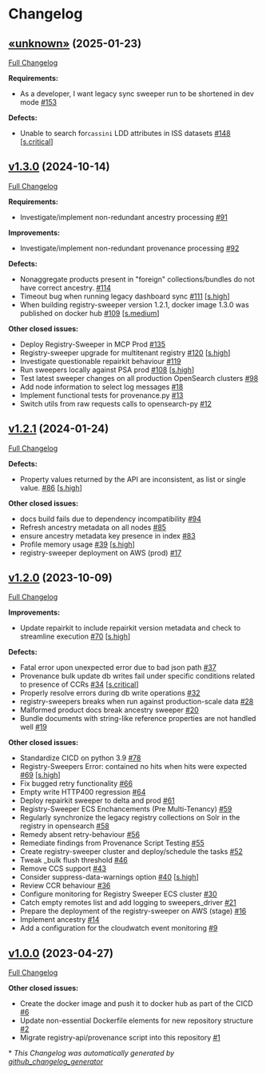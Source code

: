 # Changelog

## [«unknown»](https://github.com/NASA-PDS/registry-sweepers/tree/«unknown») (2025-01-23)

[Full Changelog](https://github.com/NASA-PDS/registry-sweepers/compare/v1.3.0...«unknown»)

**Requirements:**

- As a developer, I want legacy sync sweeper run to be shortened in dev mode [\#153](https://github.com/NASA-PDS/registry-sweepers/issues/153)

**Defects:**

- Unable to search for`cassini` LDD attributes in ISS datasets [\#148](https://github.com/NASA-PDS/registry-sweepers/issues/148) [[s.critical](https://github.com/NASA-PDS/registry-sweepers/labels/s.critical)]

## [v1.3.0](https://github.com/NASA-PDS/registry-sweepers/tree/v1.3.0) (2024-10-14)

[Full Changelog](https://github.com/NASA-PDS/registry-sweepers/compare/v1.2.1...v1.3.0)

**Requirements:**

- Investigate/implement non-redundant ancestry processing [\#91](https://github.com/NASA-PDS/registry-sweepers/issues/91)

**Improvements:**

- Investigate/implement non-redundant provenance processing [\#92](https://github.com/NASA-PDS/registry-sweepers/issues/92)

**Defects:**

- Nonaggregate products present in "foreign" collections/bundles do not have correct ancestry. [\#114](https://github.com/NASA-PDS/registry-sweepers/issues/114)
- Timeout bug when running legacy dashboard sync [\#111](https://github.com/NASA-PDS/registry-sweepers/issues/111) [[s.high](https://github.com/NASA-PDS/registry-sweepers/labels/s.high)]
- When building registry-sweeper version 1.2.1, docker image 1.3.0 was published on docker hub [\#109](https://github.com/NASA-PDS/registry-sweepers/issues/109) [[s.medium](https://github.com/NASA-PDS/registry-sweepers/labels/s.medium)]

**Other closed issues:**

- Deploy Registry-Sweeper in MCP Prod [\#135](https://github.com/NASA-PDS/registry-sweepers/issues/135)
- Registry-sweeper upgrade for multitenant registry [\#120](https://github.com/NASA-PDS/registry-sweepers/issues/120) [[s.high](https://github.com/NASA-PDS/registry-sweepers/labels/s.high)]
- Investigate questionable repairkit behaviour [\#119](https://github.com/NASA-PDS/registry-sweepers/issues/119)
- Run sweepers locally against PSA prod [\#108](https://github.com/NASA-PDS/registry-sweepers/issues/108) [[s.high](https://github.com/NASA-PDS/registry-sweepers/labels/s.high)]
- Test latest sweeper changes on all production OpenSearch clusters [\#98](https://github.com/NASA-PDS/registry-sweepers/issues/98)
- Add node information to select log messages [\#18](https://github.com/NASA-PDS/registry-sweepers/issues/18)
- Implement functional tests for provenance.py [\#13](https://github.com/NASA-PDS/registry-sweepers/issues/13)
- Switch utils from raw requests calls to opensearch-py [\#12](https://github.com/NASA-PDS/registry-sweepers/issues/12)

## [v1.2.1](https://github.com/NASA-PDS/registry-sweepers/tree/v1.2.1) (2024-01-24)

[Full Changelog](https://github.com/NASA-PDS/registry-sweepers/compare/v1.2.0...v1.2.1)

**Defects:**

- Property values returned by the API are inconsistent, as list or single value. [\#86](https://github.com/NASA-PDS/registry-sweepers/issues/86) [[s.high](https://github.com/NASA-PDS/registry-sweepers/labels/s.high)]

**Other closed issues:**

- docs build fails due to dependency incompatibility [\#94](https://github.com/NASA-PDS/registry-sweepers/issues/94)
- Refresh ancestry metadata on all nodes [\#85](https://github.com/NASA-PDS/registry-sweepers/issues/85)
- ensure ancestry metadata key presence in index [\#83](https://github.com/NASA-PDS/registry-sweepers/issues/83)
- Profile memory usage [\#39](https://github.com/NASA-PDS/registry-sweepers/issues/39) [[s.high](https://github.com/NASA-PDS/registry-sweepers/labels/s.high)]
- registry-sweeper deployment on AWS \(prod\) [\#17](https://github.com/NASA-PDS/registry-sweepers/issues/17)

## [v1.2.0](https://github.com/NASA-PDS/registry-sweepers/tree/v1.2.0) (2023-10-09)

[Full Changelog](https://github.com/NASA-PDS/registry-sweepers/compare/v1.0.0...v1.2.0)

**Improvements:**

- Update repairkit to include repairkit version metadata and check to streamline execution [\#70](https://github.com/NASA-PDS/registry-sweepers/issues/70) [[s.high](https://github.com/NASA-PDS/registry-sweepers/labels/s.high)]

**Defects:**

- Fatal error upon unexpected error due to bad json path [\#37](https://github.com/NASA-PDS/registry-sweepers/issues/37)
- Provenance bulk update db writes fail under specific conditions related to presence of CCRs [\#34](https://github.com/NASA-PDS/registry-sweepers/issues/34) [[s.critical](https://github.com/NASA-PDS/registry-sweepers/labels/s.critical)]
- Properly resolve errors during db write operations [\#32](https://github.com/NASA-PDS/registry-sweepers/issues/32)
- registry-sweepers breaks when run against production-scale data [\#28](https://github.com/NASA-PDS/registry-sweepers/issues/28)
- Malformed product docs break ancestry sweeper [\#20](https://github.com/NASA-PDS/registry-sweepers/issues/20)
- Bundle documents with string-like reference properties are not handled well [\#19](https://github.com/NASA-PDS/registry-sweepers/issues/19)

**Other closed issues:**

- Standardize CICD on python 3.9 [\#78](https://github.com/NASA-PDS/registry-sweepers/issues/78)
- Registry-Sweepers Error: contained no hits when hits were expected [\#69](https://github.com/NASA-PDS/registry-sweepers/issues/69) [[s.high](https://github.com/NASA-PDS/registry-sweepers/labels/s.high)]
- Fix bugged retry functionality [\#66](https://github.com/NASA-PDS/registry-sweepers/issues/66)
- Empty write HTTP400 regression [\#64](https://github.com/NASA-PDS/registry-sweepers/issues/64)
- Deploy repairkit sweeper to delta and prod [\#61](https://github.com/NASA-PDS/registry-sweepers/issues/61)
- Registry-Sweeper ECS Enchancements \(Pre Multi-Tenancy\) [\#59](https://github.com/NASA-PDS/registry-sweepers/issues/59)
- Regularly synchronize the legacy registry collections on Solr in the registry in opensearch [\#58](https://github.com/NASA-PDS/registry-sweepers/issues/58)
- Remedy absent retry-behaviour [\#56](https://github.com/NASA-PDS/registry-sweepers/issues/56)
- Remediate findings from Provenance Script Testing [\#55](https://github.com/NASA-PDS/registry-sweepers/issues/55)
- Create registry-sweeper cluster and deploy/schedule the tasks [\#52](https://github.com/NASA-PDS/registry-sweepers/issues/52)
- Tweak \_bulk flush threshold [\#46](https://github.com/NASA-PDS/registry-sweepers/issues/46)
- Remove CCS support [\#43](https://github.com/NASA-PDS/registry-sweepers/issues/43)
- Consider suppress-data-warnings option [\#40](https://github.com/NASA-PDS/registry-sweepers/issues/40) [[s.high](https://github.com/NASA-PDS/registry-sweepers/labels/s.high)]
- Review CCR behaviour [\#36](https://github.com/NASA-PDS/registry-sweepers/issues/36)
- Configure monitoring for Registry Sweeper ECS cluster [\#30](https://github.com/NASA-PDS/registry-sweepers/issues/30)
- Catch empty remotes list and add logging to sweepers\_driver [\#21](https://github.com/NASA-PDS/registry-sweepers/issues/21)
- Prepare the deployment of the registry-sweeper on AWS \(stage\) [\#16](https://github.com/NASA-PDS/registry-sweepers/issues/16)
- Implement ancestry [\#14](https://github.com/NASA-PDS/registry-sweepers/issues/14)
- Add a configuration for the cloudwatch event monitoring  [\#9](https://github.com/NASA-PDS/registry-sweepers/issues/9)

## [v1.0.0](https://github.com/NASA-PDS/registry-sweepers/tree/v1.0.0) (2023-04-27)

[Full Changelog](https://github.com/NASA-PDS/registry-sweepers/compare/3fabe85a65d26f2509c830d02c2b5f09a2793cf7...v1.0.0)

**Other closed issues:**

- Create the docker image and push it to docker hub as part of the CICD [\#6](https://github.com/NASA-PDS/registry-sweepers/issues/6)
- Update non-essential Dockerfile elements for new repository structure  [\#2](https://github.com/NASA-PDS/registry-sweepers/issues/2)
- Migrate registry-api/provenance script into this repository [\#1](https://github.com/NASA-PDS/registry-sweepers/issues/1)



\* *This Changelog was automatically generated by [github_changelog_generator](https://github.com/github-changelog-generator/github-changelog-generator)*
